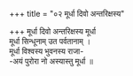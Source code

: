 +++
title = "०२ मूर्धा दिवो अन्तरिक्षस्य"

+++
मूर्धा दिवो अन्तरिक्षस्य मूर्धा  
मूर्धा सिन्धूनाम् उत पर्वतानाम् ।  
मूर्धा विश्वस्य भुवनस्य राजा-  
-अयं पुरोरा नो अस्यास्तु मूर्धा ॥